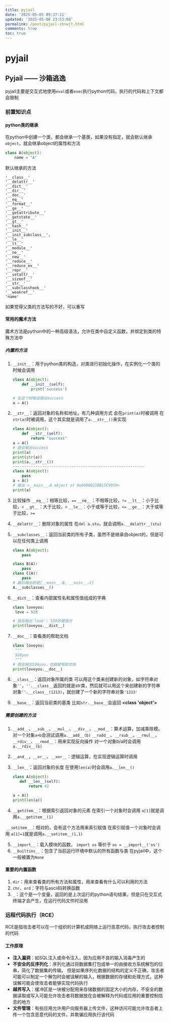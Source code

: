 ```yaml
---
title: pyjail
date: '2025-05-05 09:37:11'
updated: '2025-05-08 23:53:08'
permalink: /post/pyjail-zhnwjt.html
comments: true
toc: true
---
```




# pyjail

## Pyjail   ——   沙箱逃逸

pyjail主要是交互式地使用`eval`或者`exec`执行python代码，执行的代码和上下文都会限制

### 前置知识点

#### python类的继承

在python中创建一个类，都会继承一个基类，如果没有指定，就会默认继承`object`，就会继承object的属性和方法

```py
class A(object):
    name = "A"
```

默认继承的方法

```
'__class__'
'__delattr__'
'__dict__'
'__dir__'
'__doc__'
'__eq__'
'__format__'
'__ge__'
'__getattribute__'
'__getstate__'
'__gt__'
'__hash__'
'__init__'
'__init_subclass__', 
'__le__'
'__lt__'
'__module__'
'__ne__'
'__new__'
'__reduce__'
'__reduce_ex__'
'__repr__'
'__setattr__'
'__sizeof__'
'__str__'
'__subclasshook__'
'__weakref__'
'name'
```

如果觉得父类的方法写的不好，可以重写

#### 常用的魔术方法

魔术方法是python中的一种高级语法，允许在类中自定义函数，并绑定到类的特殊方法中

##### 内置的方法

1. `__init__`：用于python类的构造，对类进行初始化操作，在实例化一个类的时候会调用

   ```py
   class A(object):
       def __init__(self):
           print('success')

   # 在这个时候会输出success
   a = A()
   ```
2. `__str__`：返回对象的名称和地址，有几种调用方式
   会在`print(a)`时被调用
   在`str(a)`时被调用，这个其实就是调用了`a.__str__()`来实现

   ```py
   class A(object):
       def __str__(self):
           return "success"
   a = A()
   # 就会输出success
   print(a)
   print(str(a))
   print(a.__str__())
   ----------------------------------------------------------
   class A(object):
       pass
   a = A()
   # 输出 <__main__.A object at 0x0000021BB15C9950>
   print(a)
   ```
3. 比较操作
   `__eq__`：相等比较，`==`
   `__ne__`：不相等比较，`!=`
   `__lt__`：小于比较，`<`
   `__gt__`：大于比较，`>`
   `__le__`：小于或等于比较，`<=`
   `__ge__`：大于或等于比较，`>=`
4. `__delattr__`：删除对象的属性
   在`del a.stu`，就会调用`a.__delattr__(stu)`
5. `__subclasses__`：返回当前类的所有子类，虽然不是继承自object的，但是可以在任何类上调用

   ```py
   class A(object):
       pass

   class B(A):
       pass
   class C(A):
       pass
   # 最后输出的是[__main__.B, __main__.C]
   A.__subclasses__()

   ```
6. `__dict__`：查看内部属性名和属性值组成的字典

   ```py
   class loveyou:
   	love = 520

   # 就会输出'love': 520的键值对
   print(loveyou.__dict__)
   ```
7. `__doc__`：查看类的帮助文档

   ```py
   class loveyou:
   	"""
   	520you
   	"""
   # 就会输出520you，也就是帮助文档
   print(loveyou.__doc__)
   ```
8. `__class__`：返回对象所属的类
   可以用这个类来创建新的对象，如字符串对象`''`，`''.__class__`返回的就是str类，然后就可以用这个来创建新的字符串对象`''.__class__(1213)`，就创建了一个新的字符串对象`'1213'`
9. `__base__`：返回当前类的基类
   比如`str.__base__`会返回 **&lt;class 'object'&gt;**

##### 需要创建的方法

1. `__add__`、`__sub__`、`__mul__`、`__div__`、`__mod__`：算术运算，加减乘除模。
   对一个对象`a+b`会测试调用`a.__add__(b)`
   `__radd__`、`__rsub__`、`__rmul__`、`__rdiv__`、`__rmod__`：用来实现反向操作
   对一个对象b/a时会调用`a.__rdiv__(b)`
2. `__and__`，`__or__`、`__xor__`：逻辑运算，在实现逻辑运算时调用
3. `__len__`：返回对象的长度
   在使用`len(a)`时会调用`a.__len__()`

   ```py
   class A(object):
      def __len__(self):
          return 42

   a = A()
   print(len(a))
   ```
4. `__getitem__`：根据索引返回对象的元素
   在索引一个对象时会调用
   `a[1]`就是调用`a.__getitem__(1)`

​	`__setitem__`：相对的，会有这个方法用来索引赋值
​	在索引赋值一个对象时会调用
​	`a[1]=1`就是调用`a.__setitem__(1,1)`

5. `__import__`：载入模块的函数，
   `import os`  等价于 `os = __import__('os')`
6. `__builtins__`：包含了当前运行环境中默认的所有函数与类
   在pyjail中，这个一般被置为`None`

#### 重要的内置函数

1. `dir`：用来查看类的所有方法和属性，用来查看有什么可以利用的方法
2. `chr`、`ord`：字符与ascii码转换函数
3. `_`：这个是一个变量，返回的是上次运行的python语句结果，但是只在交互式终端才会产生，在运行代码文件时没用

### 远程代码执行（RCE）

RCE是指攻击者可以在一个组织的计算机或网络上运行恶意代码，执行攻击者控制的代码

#### 工作原理

* **注入漏洞**：如SQL注入或命令注入，因为应用不良的输入消毒产生的
* **不安全的反序列化**：序列化通过将数据集打包成单一的由接收方系统解包的位串，简化了数据集的传输。
  但是如果序列化数据的结构的定义不正确，攻击者可能可以制定一个解包时会被误解的输入，根据数据的存储和处理方式，这种误解可能会使攻击者能够实现代码执行
* **越界写入**：缓冲区是一块被分配用来存储数据的固定大小的内存，不安全的数据读取或写入可能允许攻击者将数据放在会被解释为代码或应用的重要控制信息的地方
* **文件管理**：有些应用允许用户向服务器上传文件，这种访问可能允许攻击者上传一个包含恶意代码的文件，并欺骗应用执行该代码
